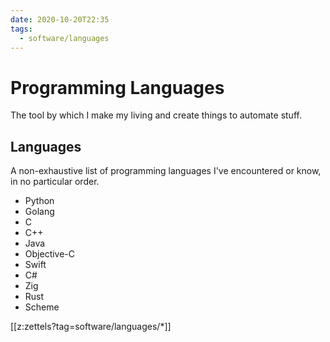 ```yaml
---
date: 2020-10-20T22:35
tags:
  - software/languages
---
```


# Programming Languages

The tool by which I make my living and create things to automate stuff.

## Languages

A non-exhaustive list of programming languages I've encountered or know, in no
particular order.

* Python
* Golang
* C
* C++
* Java
* Objective-C
* Swift
* C#
* Zig
* Rust
* Scheme

[[z:zettels?tag=software/languages/*]]
